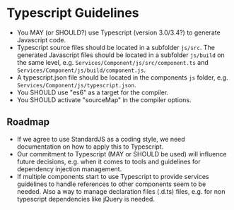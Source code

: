 # Typescript Guidelines

- You MAY (or SHOULD?) use Typescript (version 3.0/3.4?) to generate Javascript code.
- Typescript source files should be located in a subfolder `js/src`. The generated Javascript files should be located in a subfolder `js/build` on the same level, e.g. `Services/Component/js/src/component.ts` and `Services/Component/js/build/component.js`.
- A typescript.json file should be located in the  components `js` folder, e.g. `Services/Component/js/typescript.json`.
- You SHOULD use "es6" as a target for the compiler.
- You SHOULD activate "sourceMap" in the compiler options.

## Roadmap

- If we agree to use StandardJS as a coding style, we need documentation on how to apply this to Typescript.
- Our commitment to Typescript (MAY or SHOULD be used) will influence future decisions, e.g. when it comes to tools and guidelines for dependency injection management.
- If multiple components start to use Typescript to provide services guidelines to handle references to other components seem to be needed. Also a way to manage declaration files (.d.ts) files, e.g. for non typescript dependencies like jQuery is needed.